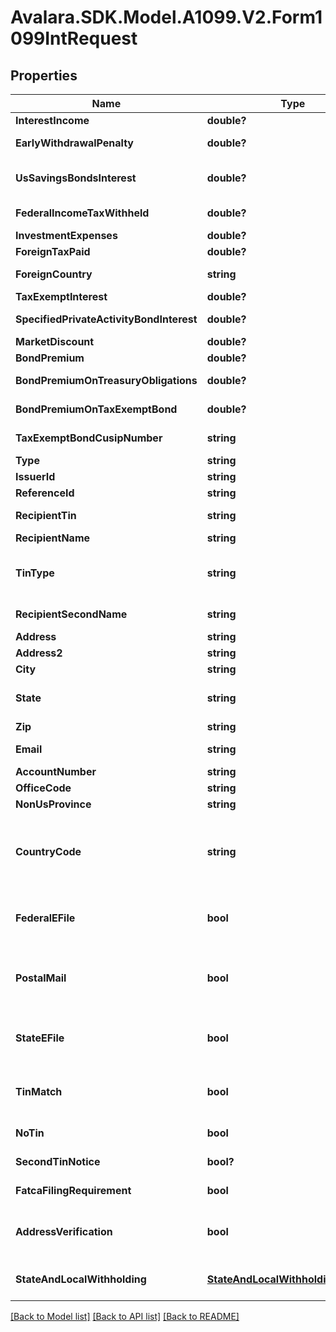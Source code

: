 # Avalara.SDK.Model.A1099.V2.Form1099IntRequest

## Properties

Name | Type | Description | Notes
------------ | ------------- | ------------- | -------------
**InterestIncome** | **double?** | Interest Income | [optional] 
**EarlyWithdrawalPenalty** | **double?** | Early Withdrawl Penalty | [optional] 
**UsSavingsBondsInterest** | **double?** | Interest on U.S. Savings Bonds and Treasury obligations | [optional] 
**FederalIncomeTaxWithheld** | **double?** | Federal income tax withheld | [optional] 
**InvestmentExpenses** | **double?** | Investment Expenses | [optional] 
**ForeignTaxPaid** | **double?** | Foreign tax paid | [optional] 
**ForeignCountry** | **string** | Foreign country or U.S. possession | [optional] 
**TaxExemptInterest** | **double?** | Tax-Exempt Interest | [optional] 
**SpecifiedPrivateActivityBondInterest** | **double?** | Specified Private activity | [optional] 
**MarketDiscount** | **double?** | Market Discount | [optional] 
**BondPremium** | **double?** | Bond Premium | [optional] 
**BondPremiumOnTreasuryObligations** | **double?** | Bond Premium on Treasury obligations | [optional] 
**BondPremiumOnTaxExemptBond** | **double?** | Bond Premium on tax exempt bond | [optional] 
**TaxExemptBondCusipNumber** | **string** | Tax exempt bond CUSIP no. | [optional] 
**Type** | **string** |  | [optional] 
**IssuerId** | **string** | Issuer ID | [optional] 
**ReferenceId** | **string** | Reference ID | [optional] 
**RecipientTin** | **string** | Recipient Tax ID Number | [optional] 
**RecipientName** | **string** | Recipient name | [optional] 
**TinType** | **string** | Type of TIN (Tax ID Number). Will be one of:  * SSN  * EIN  * ITIN  * ATIN | [optional] 
**RecipientSecondName** | **string** | Recipient second name | [optional] 
**Address** | **string** | Address | [optional] 
**Address2** | **string** | Address line 2 | [optional] 
**City** | **string** | City | [optional] 
**State** | **string** | US state. Required if CountryCode is \&quot;US\&quot;. | [optional] 
**Zip** | **string** | Zip/postal code | [optional] 
**Email** | **string** | Recipient email address | [optional] 
**AccountNumber** | **string** | Account number | [optional] 
**OfficeCode** | **string** | Office code | [optional] 
**NonUsProvince** | **string** | Foreign province | [optional] 
**CountryCode** | **string** | Country code, as defined at https://www.irs.gov/e-file-providers/country-codes | [optional] 
**FederalEFile** | **bool** | Boolean indicating that federal e-filing should be scheduled for this form | [optional] 
**PostalMail** | **bool** | Boolean indicating that postal mailing to the recipient should be scheduled for this form | [optional] 
**StateEFile** | **bool** | Boolean indicating that state e-filing should be scheduled for this form | [optional] 
**TinMatch** | **bool** | Boolean indicating that TIN Matching should be scheduled for this form | [optional] 
**NoTin** | **bool** | Indicates whether the recipient has no TIN | [optional] 
**SecondTinNotice** | **bool?** | Second TIN notice in three years | [optional] 
**FatcaFilingRequirement** | **bool** | Fatca filing requirement | [optional] 
**AddressVerification** | **bool** | Boolean indicating that address verification should be scheduled for this form | [optional] 
**StateAndLocalWithholding** | [**StateAndLocalWithholdingRequest**](StateAndLocalWithholdingRequest.md) | State and local withholding information | [optional] 

[[Back to Model list]](../../../README.md#documentation-for-models) [[Back to API list]](../../../README.md#documentation-for-api-endpoints) [[Back to README]](../../../README.md)

